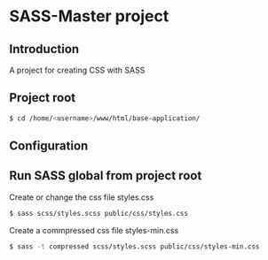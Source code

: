 # SASS-Master project

## Introduction

A project for creating CSS with SASS

## Project root

```bash
$ cd /home/<username>/www/html/base-application/
```

## Configuration



## Run SASS global from project root

Create or change the css file styles.css

```bash
$ sass scss/styles.scss public/css/styles.css
```
Create a commpressed css file styles-min.css

```bash
$ sass -t compressed scss/styles.scss public/css/styles-min.css
```